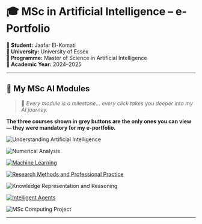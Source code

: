 # 🎓 MSc in Artificial Intelligence – e-Portfolio

**👤 Student:** Jaafar El-Komati  
**🏫 University:** University of Essex  
**📘 Programme:** Master of Science in Artificial Intelligence  
**📅 Academic Year:** 2024–2025  

---

## 🚀 My MSc AI Modules

> 🌟 *Every module is a milestone… every click takes you deeper into my AI journey.*  

**The three courses shown in grey buttons are the only ones you can view — they were mandatory for my e-portfolio.**

<p align="left">
  <img src="https://img.shields.io/badge/Understanding_Artificial_Intelligence-white?style=for-the-badge&logo=github" alt="Understanding Artificial Intelligence">
</p>
<p align="left">
  <img src="https://img.shields.io/badge/Numerical_Analysis-white?style=for-the-badge&logo=github" alt="Numerical Analysis">
</p>
<p align="left">
  <a href="./Machine-Learning/">
    <img src="https://img.shields.io/badge/Machine_Learning-grey?style=for-the-badge&logo=github" alt="Machine Learning">
  </a>
</p>
<p align="left">
  <a href="./Research-Methods-and-Professional-Practice/">
    <img src="https://img.shields.io/badge/Research_Methods_and_Professional_Practice-grey?style=for-the-badge&logo=github" alt="Research Methods and Professional Practice">
  </a>
</p>
<p align="left">
  <img src="https://img.shields.io/badge/Knowledge_Representation_and_Reasoning-white?style=for-the-badge&logo=github" alt="Knowledge Representation and Reasoning">
</p>
<p align="left">
  <a href="./Intelligent-Agents/">
    <img src="https://img.shields.io/badge/Intelligent_Agents-grey?style=for-the-badge&logo=github" alt="Intelligent Agents">
  </a>
</p>
<p align="left">
  <img src="https://img.shields.io/badge/MSc_Computing_Project-white?style=for-the-badge&logo=github" alt="MSc Computing Project">
</p>

---
